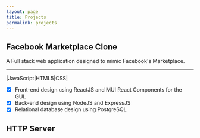 ```yaml
---
layout: page
title: Projects
permalink: projects
---
```



## Facebook Marketplace Clone
A Full stack web application designed to mimic Facebook's Marketplace. 

***

|JavaScript|HTML5|CSS| 
- [x] Front-end design using ReactJS and MUI React Components for the GUI. 
- [x] Back-end design using NodeJS and ExpressJS
- [x] Relational database design using PostgreSQL

## HTTP Server

